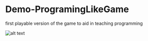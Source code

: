 # Demo-ProgramingLikeGame
first playable version of the game to aid in teaching programming

![alt text](https://github.com/irahel/Demo-ProgramingLikeGame/blob/master/present.gif) 
